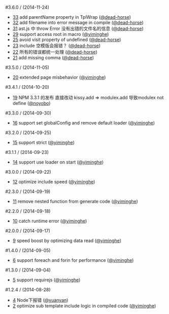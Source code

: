 #3.6.0 / (2014-11-24)

- [33](https://github.com/kissyteam/xtemplate/pull/33) add parentName property in TplWrap   ([@dead-horse](https://github.com/dead-horse))
- [32](https://github.com/kissyteam/xtemplate/pull/32) add filename into error message in compile   ([@dead-horse](https://github.com/dead-horse))
- [31](https://github.com/kissyteam/xtemplate/issues/31) ast.js 中 throw Error 没有出错的文件名的信息   ([@dead-horse](https://github.com/dead-horse))
- [29](https://github.com/kissyteam/xtemplate/issues/29) support access root in macro   ([@yiminghe](https://github.com/yiminghe))
- [25](https://github.com/kissyteam/xtemplate/pull/25) avoid visit property of undefined   ([@dead-horse](https://github.com/dead-horse))
- [23](https://github.com/kissyteam/xtemplate/issues/23) include 空模版会报错？   ([@dead-horse](https://github.com/dead-horse))
- [22](https://github.com/kissyteam/xtemplate/issues/22) 所有的错误都统一处理   ([@dead-horse](https://github.com/dead-horse))
- [21](https://github.com/kissyteam/xtemplate/pull/21) add missing comma   ([@dead-horse](https://github.com/dead-horse))

#3.5.0 / (2014-11-05)

- [20](https://github.com/kissyteam/xtemplate/issues/20) extended page misbehavior   ([@yiminghe](https://github.com/yiminghe))

#3.4.1 / (2014-10-20)

- [19](https://github.com/kissyteam/xtemplate/issues/19) NPM 3.3.1 的发布 直接改动 kissy.add  =&gt; modulex.add  导致modulex not define   ([@noyobo](https://github.com/noyobo))

#3.3.0 / (2014-09-30)

- [16](https://github.com/kissyteam/xtemplate/issues/16) support set globalConfig and remove default loader   ([@yiminghe](https://github.com/yiminghe))

#3.2.0 / (2014-09-25)

- [15](https://github.com/kissyteam/xtemplate/issues/15) support strict   ([@yiminghe](https://github.com/yiminghe))

#3.1.1 / (2014-09-23)

- [14](https://github.com/kissyteam/xtemplate/issues/14) support use loader on start   ([@yiminghe](https://github.com/yiminghe))

#3.0.0 / (2014-09-22)

- [12](https://github.com/kissyteam/xtemplate/issues/12) optimize include speed   ([@yiminghe](https://github.com/yiminghe))

#2.3.0 / (2014-09-19)

- [11](https://github.com/kissyteam/xtemplate/issues/11) remove nested function from generate code   ([@yiminghe](https://github.com/yiminghe))

#2.2.0 / (2014-09-18)

- [10](https://github.com/kissyteam/xtemplate/issues/10) catch runtime error   ([@yiminghe](https://github.com/yiminghe))

#2.0.0 / (2014-09-17)

- [9](https://github.com/kissyteam/xtemplate/issues/9) speed boost by optimizing data read   ([@yiminghe](https://github.com/yiminghe))

#1.4.0 / (2014-09-05)

- [6](https://github.com/kissyteam/xtemplate/issues/6) support foreach and forin for performance   ([@yiminghe](https://github.com/yiminghe))

#1.3.0 / (2014-09-04)

- [5](https://github.com/kissyteam/xtemplate/issues/5) support requirejs   ([@yiminghe](https://github.com/yiminghe))

#1.2.4 / (2014-08-28)

- [4](https://github.com/kissyteam/xtemplate/issues/4) Node下报错   ([@yuanyan](https://github.com/yuanyan))
- [2](https://github.com/kissyteam/xtemplate/issues/2) optimize sub template include logic in compiled code   ([@yiminghe](https://github.com/yiminghe))

